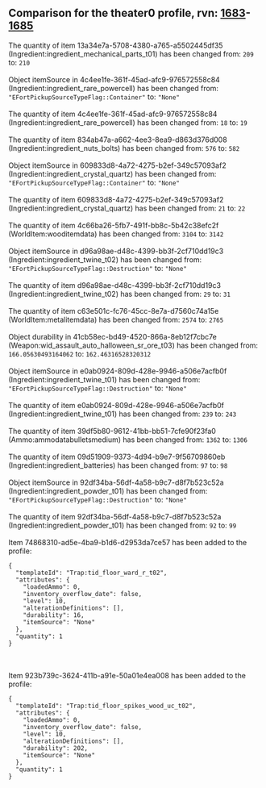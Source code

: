 ## Comparison for the theater0 profile, rvn: [1683](https://github.com/PRO100KatYT/FortniteProfileRevisions/tree/main/profiles/theater0/1683%20theater0.json)-[1685](https://github.com/PRO100KatYT/FortniteProfileRevisions/tree/main/profiles/theater0/1685%20theater0.json)

The quantity of item 13a34e7a-5708-4380-a765-a5502445df35 (Ingredient:ingredient_mechanical_parts_t01) has been changed from: `209` to: `210`
<br><br>
Object itemSource in 4c4ee1fe-361f-45ad-afc9-976572558c84 (Ingredient:ingredient_rare_powercell) has been changed from: `"EFortPickupSourceTypeFlag::Container"` to: `"None"`
<br><br>
The quantity of item 4c4ee1fe-361f-45ad-afc9-976572558c84 (Ingredient:ingredient_rare_powercell) has been changed from: `18` to: `19`
<br><br>
The quantity of item 834ab47a-a662-4ee3-8ea9-d863d376d008 (Ingredient:ingredient_nuts_bolts) has been changed from: `576` to: `582`
<br><br>
Object itemSource in 609833d8-4a72-4275-b2ef-349c57093af2 (Ingredient:ingredient_crystal_quartz) has been changed from: `"EFortPickupSourceTypeFlag::Container"` to: `"None"`
<br><br>
The quantity of item 609833d8-4a72-4275-b2ef-349c57093af2 (Ingredient:ingredient_crystal_quartz) has been changed from: `21` to: `22`
<br><br>
The quantity of item 4c66ba26-5fb7-491f-bb8c-5b42c38efc2f (WorldItem:wooditemdata) has been changed from: `3104` to: `3142`
<br><br>
Object itemSource in d96a98ae-d48c-4399-bb3f-2cf710dd19c3 (Ingredient:ingredient_twine_t02) has been changed from: `"EFortPickupSourceTypeFlag::Destruction"` to: `"None"`
<br><br>
The quantity of item d96a98ae-d48c-4399-bb3f-2cf710dd19c3 (Ingredient:ingredient_twine_t02) has been changed from: `29` to: `31`
<br><br>
The quantity of item c63e501c-fc76-45cc-8e7a-d7560c74a15e (WorldItem:metalitemdata) has been changed from: `2574` to: `2765`
<br><br>
Object durability in 41cb58ec-bd49-4520-866a-8eb12f7cbc7e (Weapon:wid_assault_auto_halloween_sr_ore_t03) has been changed from: `166.05630493164062` to: `162.46316528320312`
<br><br>
Object itemSource in e0ab0924-809d-428e-9946-a506e7acfb0f (Ingredient:ingredient_twine_t01) has been changed from: `"EFortPickupSourceTypeFlag::Destruction"` to: `"None"`
<br><br>
The quantity of item e0ab0924-809d-428e-9946-a506e7acfb0f (Ingredient:ingredient_twine_t01) has been changed from: `239` to: `243`
<br><br>
The quantity of item 39df5b80-9612-41bb-bb51-7cfe90f23fa0 (Ammo:ammodatabulletsmedium) has been changed from: `1362` to: `1306`
<br><br>
The quantity of item 09d51909-9373-4d94-b9e7-9f56709860eb (Ingredient:ingredient_batteries) has been changed from: `97` to: `98`
<br><br>
Object itemSource in 92df34ba-56df-4a58-b9c7-d8f7b523c52a (Ingredient:ingredient_powder_t01) has been changed from: `"EFortPickupSourceTypeFlag::Destruction"` to: `"None"`
<br><br>
The quantity of item 92df34ba-56df-4a58-b9c7-d8f7b523c52a (Ingredient:ingredient_powder_t01) has been changed from: `92` to: `99`
<br><br>
Item 74868310-ad5e-4ba9-b1d6-d2953da7ce57 has been added to the profile:

```
{
  "templateId": "Trap:tid_floor_ward_r_t02",
  "attributes": {
    "loadedAmmo": 0,
    "inventory_overflow_date": false,
    "level": 10,
    "alterationDefinitions": [],
    "durability": 16,
    "itemSource": "None"
  },
  "quantity": 1
}
```

<br><br>
Item 923b739c-3624-411b-a91e-50a01e4ea008 has been added to the profile:

```
{
  "templateId": "Trap:tid_floor_spikes_wood_uc_t02",
  "attributes": {
    "loadedAmmo": 0,
    "inventory_overflow_date": false,
    "level": 10,
    "alterationDefinitions": [],
    "durability": 202,
    "itemSource": "None"
  },
  "quantity": 1
}
```

<br><br>
